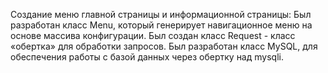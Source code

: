 Cоздание меню главной страницы и информационной страницы:
Был разработан класс Menu, который генерирует навигационное меню на основе массива конфигурации.
Был создан класс Request - класс «обертка» для обработки запросов.
Был разработан класс MySQL, для обеспечения работы с базой данных через обертку над mysqli.
